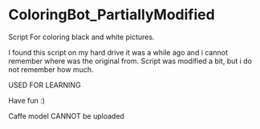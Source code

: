 # ColoringBot_PartiallyModified
Script For coloring black and white pictures.

I found this script on my hard drive it was a while ago and i cannot remember where was the original from.
Script was modified a bit, but i do not remember how much.

USED FOR LEARNING

Have fun :)


Caffe model CANNOT be uploaded

